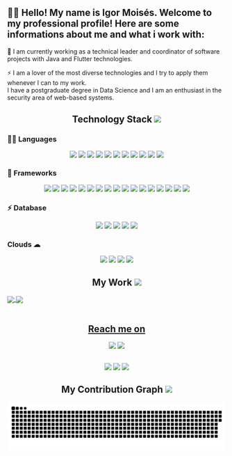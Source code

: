 
## 👋🏻 Hello! My name is <b>Igor Moisés</b>. Welcome to my professional profile! Here are some informations about me and what i work with:

💼 I am currently working as a technical leader and coordinator of software projects with Java and Flutter technologies. <br>

⚡ I am a lover of the most diverse technologies and I try to apply them whenever I can to my work. <br>
I have a postgraduate degree in Data Science and I am an enthusiast in the security area of web-based systems.
##

<h2 align="center">Technology Stack <img src="https://github.com/ritik307/ritik307/blob/main/images/laptop.gif" width="50"></h2>

<h3 align="left"> 👨‍💻 Languages </h3>

<p align="center">
<img src="https://img.shields.io/badge/Java-ED8B00?style=for-the-badge&logo=java&logoColor=white"/>
<img src="https://img.shields.io/badge/javascript-%23323330.svg?style=for-the-badge&logo=javascript&logoColor=%23F7DF1E"/>
<img src="https://img.shields.io/badge/Dart-0175C2?style=for-the-badge&logo=dart&logoColor=white"/>
<img src="https://img.shields.io/badge/C%23-239120?style=for-the-badge&logo=c-sharp&logoColor=white"/>
<img src="https://img.shields.io/badge/PHP-777BB4?style=for-the-badge&logo=php&logoColor=white"/>
<img src="https://img.shields.io/badge/HTML5-E34F26?style=for-the-badge&logo=html5&logoColor=white"/>
<img src="https://img.shields.io/badge/CSS3-1572B6?style=for-the-badge&logo=css3&logoColor=white"/>
<img src="https://img.shields.io/badge/typescript-%23007ACC.svg?style=for-the-badge&logo=typescript&logoColor=white"/>
<img src="https://img.shields.io/badge/Python-FFD43B?style=for-the-badge&logo=python&logoColor=darkgreen" />
<img src="https://img.shields.io/badge/json-5E5C5C?style=for-the-badge&logo=json&logoColor=white"/>

<img src="https://img.shields.io/badge/Angular-DD0031?style=for-the-badge&logo=angular&logoColor=white" />
</p>

<h3 align="left"> 🚀 Frameworks</h3>

<p align="center">
<img src="https://img.shields.io/badge/Spring-6DB33F?style=for-the-badge&logo=spring&logoColor=whitee"/>
<img src="https://img.shields.io/badge/Spring_Boot-F2F4F9?style=for-the-badge&logo=spring-boot"/>  
<img src="https://img.shields.io/badge/Flutter-02569B?style=for-the-badge&logo=flutter&logoColor=white"/>   
<img src="https://img.shields.io/badge/React-20232A?style=for-the-badge&logo=react&logoColor=61DAFB"/>
<img src="https://img.shields.io/badge/Ionic-3880FF?style=for-the-badge&logo=ionic&logoColor=white" />
<img src="https://img.shields.io/badge/Swagger-85EA2D?style=for-the-badge&logo=Swagger&logoColor=white"/>   
<img src="https://img.shields.io/badge/Hibernate-59666C?style=for-the-badge&logo=Hibernate&logoColor=white"/> 
<img src="https://img.shields.io/badge/.NET-512BD4?style=for-the-badge&logo=dotnet&logoColor=white"/>  
<img src="https://img.shields.io/badge/apache_maven-C71A36?style=for-the-badge&logo=apachemaven&logoColor=white"/>  
<img src="https://img.shields.io/badge/Bootstrap-563D7C?style=for-the-badge&logo=bootstrap&logoColor=white"/>  
<img src="https://img.shields.io/badge/Docker-2CA5E0?style=for-the-badge&logo=docker&logoColor=white"/>  
<img src="https://img.shields.io/badge/firebase-ffca28?style=for-the-badge&logo=firebase&logoColor=black"/>
<img src="https://img.shields.io/badge/jQuery-0769AD?style=for-the-badge&logo=jquery&logoColor=white"/>
<img src="https://img.shields.io/badge/Material%20UI-007FFF?style=for-the-badge&logo=mui&logoColor=white"/>
<img src="https://img.shields.io/badge/Nginx-009639?style=for-the-badge&logo=nginx&logoColor=white"/>
<img src="https://img.shields.io/badge/npm-CB3837?style=for-the-badge&logo=npm&logoColor=white"/>
<img src="https://img.shields.io/badge/Postman-FF6C37?style=for-the-badge&logo=Postman&logoColor=white"/>  
</p>


<h3 align="left"> ⚡ Database</h3>

<p align="center">
<img src="https://img.shields.io/badge/Amazon%20DynamoDB-4053D6?style=for-the-badge&logo=Amazon%20DynamoDB&logoColor=white"/>
<img src="https://img.shields.io/badge/Elastic_Search-005571?style=for-the-badge&logo=elasticsearch&logoColor=white"/>
<img src="https://img.shields.io/badge/MongoDB-4EA94B?style=for-the-badge&logo=mongodb&logoColor=white"/>
<img src="https://img.shields.io/badge/MySQL-005C84?style=for-the-badge&logo=mysql&logoColor=whitee"/>
<img src="https://img.shields.io/badge/PostgreSQL-316192?style=for-the-badge&logo=postgresql&logoColor=white"/>
</p>

<h3 align="left">Clouds ☁ </h3>

<p align="center">
<img src="https://img.shields.io/badge/Amazon_AWS-FF9900?style=for-the-badge&logo=amazonaws&logoColor=white"/>
<img src="https://img.shields.io/badge/firebase-ffca28?style=for-the-badge&logo=firebase&logoColor=black"/>
<img src="https://img.shields.io/badge/Heroku-430098?style=for-the-badge&logo=heroku&logoColor=white"/>
<img src="https://img.shields.io/badge/Oracle-F80000?style=for-the-badge&logo=oracle&logoColor=black"/>
</p>

  
  ##
  
  
 <h2 align="center">My Work <img src="https://media.giphy.com/media/toXKzaJP3WIgM/giphy.gif" width="80"></h2>

 <div>
  <a href="https://github.com/iggomesm">
  <img style="width: 421px" align="center" src="https://github-readme-stats.vercel.app/api?username=iggomesm&show_icons=true&theme=algolia&include_all_commits=true&count_private=false"/>
  <img align="center" src="https://github-readme-stats.vercel.app/api/top-langs/?username=iggomesm&layout=compact&langs_count=7&theme=algolia"/>
</div>
  <br>
  
 ##

<h2 align="center">Reach me on</h2>

<div align="center">
  <a href = "mailto:iggomes.m@gmail.com"><img src="https://img.shields.io/badge/-Gmail-%23333?style=for-the-badge&logo=gmail&logoColor=white" target="_blank"></a>
  <a href = "https://www.linkedin.com/in/igormoises/"><img src="https://img.shields.io/badge/LinkedIn-0077B5?style=for-the-badge&logo=linkedin&logoColor=white" target="blank"></a> 
 
 
  </div>
  
  ##
<p align="center">
 
 <img src="https://badges.pufler.dev/visits/iggomesm/iggomesm"/>
 <img src="https://badges.pufler.dev/repos/iggomesm"/>
 <img src="https://badges.pufler.dev/commits/all/iggomesm"/>

</p>

  
  ##
  
  <h2 align="center"> My Contribution Graph <img src="https://media.giphy.com/media/xUA7aZeLE2e0P7Znz2/giphy.gif" width="50"></h2>
 
  ![Snake animation](https://github.com/ArkGrayer/ArkGrayer/blob/output/github-contribution-grid-snake.svg)
